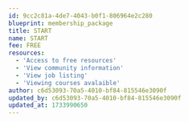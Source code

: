 ```yaml
---
id: 9cc2c81a-4de7-4043-b0f1-806964e2c280
blueprint: membership_package
title: START
name: START
fee: FREE
resources:
  - 'Access to free resources'
  - 'View community information'
  - 'View job listing'
  - 'Viewing courses avalaible'
author: c6d53093-70a5-4010-bf84-815546e3090f
updated_by: c6d53093-70a5-4010-bf84-815546e3090f
updated_at: 1733990650
---
```

